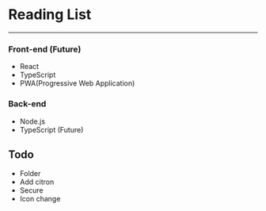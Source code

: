 Reading List
===================
-------------------

### Front-end (Future)
 - React
 - TypeScript
 - PWA(Progressive Web Application)

### Back-end
 - Node.js
 - TypeScript (Future)

## Todo
 - Folder
 - Add citron
 - Secure
 - Icon change
